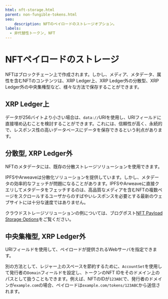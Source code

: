 ```yaml
---
html: nft-storage.html
parent: non-fungible-tokens.html
seo:
    description: NFTのペイロードのストレージオプション。
labels:
  - 非代替性トークン, NFT
---
```

# NFTペイロードのストレージ

NFTはブロックチェーン上で作成されます。しかし、メディア、メタデータ、属性を含むNFTのコンテンツは、XRP Ledger上、XRP Ledger外の分散型、XRP Ledger外の中央集権型など、様々な方法で保存することができます。

## XRP Ledger上

データが256バイトより小さい場合は、`data://`URIを使用し、URIフィールドに直接埋め込むことを検討することができます。これには、信頼性が高く、永続的で、レスポンス性の高いデータベースにデータを保存できるという利点があります。

## 分散型, XRP Ledger外

NFTのメタデータには、既存の分散ストレージソリューションを使用できます。

IPFSやArweaveは分散化ソリューションを提供しています。しかし、メタデータの効率的なフェッチが問題になることがあります。IPFSやArweaveに直接クエリしてメタデータをフェッチするのは、高品質なメディアを含むNFTの複数ページをスクロールするユーザからのすばやいレスポンスを必要とする最新のウェブサイトには十分な速度ではありません。

クラウドストレージソリューションの例については、ブログポスト[NFT Payload Storage Options](https://dev.to/ripplexdev/nft-payload-storage-options-569i)をご覧ください。

## 中央集権型, XRP Ledger外

URIフィールドを使用して、ペイロードが提供されるWebサーバを指定できます。

別の方法として、レジャー上のスペースを節約するために、`AccountSet`を使用して発行者の`Domain`フィールドを設定し、トークンのNFT IDをそのドメイン上のパスとして扱うこともできます。例えば、NFTのIDが`123ABC`で、発行者のドメインが`example.com`の場合、ペイロードは`example.com/tokens/123ABC`から送信されます。
